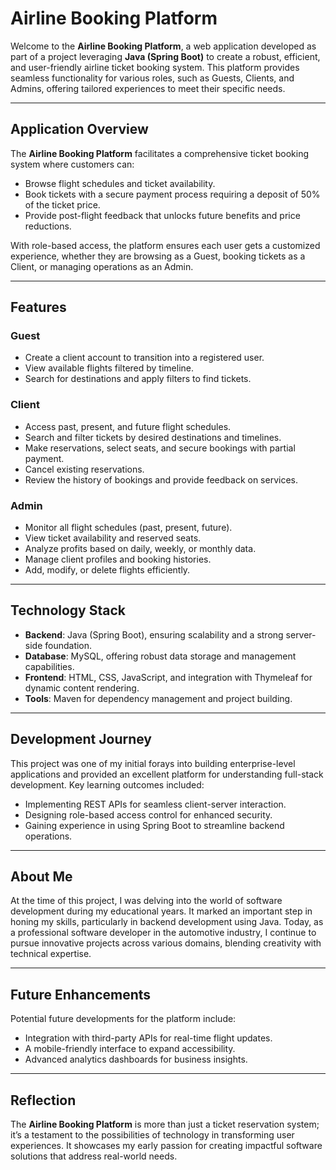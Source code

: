 # Airline Booking Platform

Welcome to the **Airline Booking Platform**, a web application developed as part of a project leveraging **Java (Spring Boot)** to create a robust, efficient, and user-friendly airline ticket booking system. This platform provides seamless functionality for various roles, such as Guests, Clients, and Admins, offering tailored experiences to meet their specific needs.

---

## Application Overview

The **Airline Booking Platform** facilitates a comprehensive ticket booking system where customers can:

- Browse flight schedules and ticket availability.
- Book tickets with a secure payment process requiring a deposit of 50% of the ticket price.
- Provide post-flight feedback that unlocks future benefits and price reductions.

With role-based access, the platform ensures each user gets a customized experience, whether they are browsing as a Guest, booking tickets as a Client, or managing operations as an Admin.

---

## Features

### Guest
- Create a client account to transition into a registered user.
- View available flights filtered by timeline.
- Search for destinations and apply filters to find tickets.

### Client
- Access past, present, and future flight schedules.
- Search and filter tickets by desired destinations and timelines.
- Make reservations, select seats, and secure bookings with partial payment.
- Cancel existing reservations.
- Review the history of bookings and provide feedback on services.

### Admin
- Monitor all flight schedules (past, present, future).
- View ticket availability and reserved seats.
- Analyze profits based on daily, weekly, or monthly data.
- Manage client profiles and booking histories.
- Add, modify, or delete flights efficiently.

---

## Technology Stack

- **Backend**: Java (Spring Boot), ensuring scalability and a strong server-side foundation.
- **Database**: MySQL, offering robust data storage and management capabilities.
- **Frontend**: HTML, CSS, JavaScript, and integration with Thymeleaf for dynamic content rendering.
- **Tools**: Maven for dependency management and project building.

---

## Development Journey

This project was one of my initial forays into building enterprise-level applications and provided an excellent platform for understanding full-stack development. Key learning outcomes included:

- Implementing REST APIs for seamless client-server interaction.
- Designing role-based access control for enhanced security.
- Gaining experience in using Spring Boot to streamline backend operations.

---

## About Me

At the time of this project, I was delving into the world of software development during my educational years. It marked an important step in honing my skills, particularly in backend development using Java. Today, as a professional software developer in the automotive industry, I continue to pursue innovative projects across various domains, blending creativity with technical expertise.

---

## Future Enhancements

Potential future developments for the platform include:
- Integration with third-party APIs for real-time flight updates.
- A mobile-friendly interface to expand accessibility.
- Advanced analytics dashboards for business insights.

---

## Reflection

The **Airline Booking Platform** is more than just a ticket reservation system; it’s a testament to the possibilities of technology in transforming user experiences. It showcases my early passion for creating impactful software solutions that address real-world needs.

